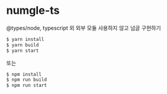 # numgle-ts

@types/node, typescript 외 외부 모듈 사용하지 않고 넘글 구현하기

```bash
$ yarn install
$ yarn build
$ yarn start
```

또는

```bash
$ npm install
$ npm run build
$ npm run start
```
